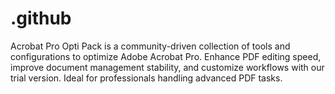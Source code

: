 # .github
Acrobat Pro Opti Pack is a community-driven collection of tools and configurations to optimize Adobe Acrobat Pro. Enhance PDF editing speed, improve document management stability, and customize workflows with our trial version. Ideal for professionals handling advanced PDF tasks.
